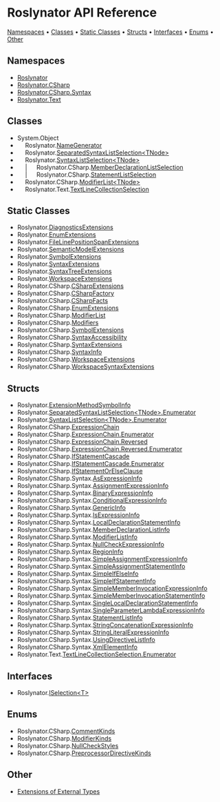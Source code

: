 # Roslynator API Reference

[Namespaces](#namespaces) &#x2022; [Classes](#classes) &#x2022; [Static Classes](#static-classes) &#x2022; [Structs](#structs) &#x2022; [Interfaces](#interfaces) &#x2022; [Enums](#enums) &#x2022; [Other](#other)

## Namespaces

* [Roslynator](Roslynator/README.md)
* [Roslynator.CSharp](Roslynator/CSharp/README.md)
* [Roslynator.CSharp.Syntax](Roslynator/CSharp/Syntax/README.md)
* [Roslynator.Text](Roslynator/Text/README.md)

## Classes

* System\.Object
* &emsp; Roslynator\.[NameGenerator](Roslynator/NameGenerator/README.md)
* &emsp; Roslynator\.[SeparatedSyntaxListSelection\<TNode>](Roslynator/SeparatedSyntaxListSelection-1/README.md)
* &emsp; Roslynator\.[SyntaxListSelection\<TNode>](Roslynator/SyntaxListSelection-1/README.md)
* &emsp; \| &emsp; Roslynator\.CSharp\.[MemberDeclarationListSelection](Roslynator/CSharp/MemberDeclarationListSelection/README.md)
* &emsp; \| &emsp; Roslynator\.CSharp\.[StatementListSelection](Roslynator/CSharp/StatementListSelection/README.md)
* &emsp; Roslynator\.CSharp\.[ModifierList\<TNode>](Roslynator/CSharp/ModifierList-1/README.md)
* &emsp; Roslynator\.Text\.[TextLineCollectionSelection](Roslynator/Text/TextLineCollectionSelection/README.md)

## Static Classes

* Roslynator\.[DiagnosticsExtensions](Roslynator/DiagnosticsExtensions/README.md)
* Roslynator\.[EnumExtensions](Roslynator/EnumExtensions/README.md)
* Roslynator\.[FileLinePositionSpanExtensions](Roslynator/FileLinePositionSpanExtensions/README.md)
* Roslynator\.[SemanticModelExtensions](Roslynator/SemanticModelExtensions/README.md)
* Roslynator\.[SymbolExtensions](Roslynator/SymbolExtensions/README.md)
* Roslynator\.[SyntaxExtensions](Roslynator/SyntaxExtensions/README.md)
* Roslynator\.[SyntaxTreeExtensions](Roslynator/SyntaxTreeExtensions/README.md)
* Roslynator\.[WorkspaceExtensions](Roslynator/WorkspaceExtensions/README.md)
* Roslynator\.CSharp\.[CSharpExtensions](Roslynator/CSharp/CSharpExtensions/README.md)
* Roslynator\.CSharp\.[CSharpFactory](Roslynator/CSharp/CSharpFactory/README.md)
* Roslynator\.CSharp\.[CSharpFacts](Roslynator/CSharp/CSharpFacts/README.md)
* Roslynator\.CSharp\.[EnumExtensions](Roslynator/CSharp/EnumExtensions/README.md)
* Roslynator\.CSharp\.[ModifierList](Roslynator/CSharp/ModifierList/README.md)
* Roslynator\.CSharp\.[Modifiers](Roslynator/CSharp/Modifiers/README.md)
* Roslynator\.CSharp\.[SymbolExtensions](Roslynator/CSharp/SymbolExtensions/README.md)
* Roslynator\.CSharp\.[SyntaxAccessibility](Roslynator/CSharp/SyntaxAccessibility/README.md)
* Roslynator\.CSharp\.[SyntaxExtensions](Roslynator/CSharp/SyntaxExtensions/README.md)
* Roslynator\.CSharp\.[SyntaxInfo](Roslynator/CSharp/SyntaxInfo/README.md)
* Roslynator\.CSharp\.[WorkspaceExtensions](Roslynator/CSharp/WorkspaceExtensions/README.md)
* Roslynator\.CSharp\.[WorkspaceSyntaxExtensions](Roslynator/CSharp/WorkspaceSyntaxExtensions/README.md)

## Structs

* Roslynator\.[ExtensionMethodSymbolInfo](Roslynator/ExtensionMethodSymbolInfo/README.md)
* Roslynator\.[SeparatedSyntaxListSelection\<TNode>.Enumerator](Roslynator/SeparatedSyntaxListSelection-1/Enumerator/README.md)
* Roslynator\.[SyntaxListSelection\<TNode>.Enumerator](Roslynator/SyntaxListSelection-1/Enumerator/README.md)
* Roslynator\.CSharp\.[ExpressionChain](Roslynator/CSharp/ExpressionChain/README.md)
* Roslynator\.CSharp\.[ExpressionChain.Enumerator](Roslynator/CSharp/ExpressionChain/Enumerator/README.md)
* Roslynator\.CSharp\.[ExpressionChain.Reversed](Roslynator/CSharp/ExpressionChain/Reversed/README.md)
* Roslynator\.CSharp\.[ExpressionChain.Reversed.Enumerator](Roslynator/CSharp/ExpressionChain/Reversed/Enumerator/README.md)
* Roslynator\.CSharp\.[IfStatementCascade](Roslynator/CSharp/IfStatementCascade/README.md)
* Roslynator\.CSharp\.[IfStatementCascade.Enumerator](Roslynator/CSharp/IfStatementCascade/Enumerator/README.md)
* Roslynator\.CSharp\.[IfStatementOrElseClause](Roslynator/CSharp/IfStatementOrElseClause/README.md)
* Roslynator\.CSharp\.Syntax\.[AsExpressionInfo](Roslynator/CSharp/Syntax/AsExpressionInfo/README.md)
* Roslynator\.CSharp\.Syntax\.[AssignmentExpressionInfo](Roslynator/CSharp/Syntax/AssignmentExpressionInfo/README.md)
* Roslynator\.CSharp\.Syntax\.[BinaryExpressionInfo](Roslynator/CSharp/Syntax/BinaryExpressionInfo/README.md)
* Roslynator\.CSharp\.Syntax\.[ConditionalExpressionInfo](Roslynator/CSharp/Syntax/ConditionalExpressionInfo/README.md)
* Roslynator\.CSharp\.Syntax\.[GenericInfo](Roslynator/CSharp/Syntax/GenericInfo/README.md)
* Roslynator\.CSharp\.Syntax\.[IsExpressionInfo](Roslynator/CSharp/Syntax/IsExpressionInfo/README.md)
* Roslynator\.CSharp\.Syntax\.[LocalDeclarationStatementInfo](Roslynator/CSharp/Syntax/LocalDeclarationStatementInfo/README.md)
* Roslynator\.CSharp\.Syntax\.[MemberDeclarationListInfo](Roslynator/CSharp/Syntax/MemberDeclarationListInfo/README.md)
* Roslynator\.CSharp\.Syntax\.[ModifierListInfo](Roslynator/CSharp/Syntax/ModifierListInfo/README.md)
* Roslynator\.CSharp\.Syntax\.[NullCheckExpressionInfo](Roslynator/CSharp/Syntax/NullCheckExpressionInfo/README.md)
* Roslynator\.CSharp\.Syntax\.[RegionInfo](Roslynator/CSharp/Syntax/RegionInfo/README.md)
* Roslynator\.CSharp\.Syntax\.[SimpleAssignmentExpressionInfo](Roslynator/CSharp/Syntax/SimpleAssignmentExpressionInfo/README.md)
* Roslynator\.CSharp\.Syntax\.[SimpleAssignmentStatementInfo](Roslynator/CSharp/Syntax/SimpleAssignmentStatementInfo/README.md)
* Roslynator\.CSharp\.Syntax\.[SimpleIfElseInfo](Roslynator/CSharp/Syntax/SimpleIfElseInfo/README.md)
* Roslynator\.CSharp\.Syntax\.[SimpleIfStatementInfo](Roslynator/CSharp/Syntax/SimpleIfStatementInfo/README.md)
* Roslynator\.CSharp\.Syntax\.[SimpleMemberInvocationExpressionInfo](Roslynator/CSharp/Syntax/SimpleMemberInvocationExpressionInfo/README.md)
* Roslynator\.CSharp\.Syntax\.[SimpleMemberInvocationStatementInfo](Roslynator/CSharp/Syntax/SimpleMemberInvocationStatementInfo/README.md)
* Roslynator\.CSharp\.Syntax\.[SingleLocalDeclarationStatementInfo](Roslynator/CSharp/Syntax/SingleLocalDeclarationStatementInfo/README.md)
* Roslynator\.CSharp\.Syntax\.[SingleParameterLambdaExpressionInfo](Roslynator/CSharp/Syntax/SingleParameterLambdaExpressionInfo/README.md)
* Roslynator\.CSharp\.Syntax\.[StatementListInfo](Roslynator/CSharp/Syntax/StatementListInfo/README.md)
* Roslynator\.CSharp\.Syntax\.[StringConcatenationExpressionInfo](Roslynator/CSharp/Syntax/StringConcatenationExpressionInfo/README.md)
* Roslynator\.CSharp\.Syntax\.[StringLiteralExpressionInfo](Roslynator/CSharp/Syntax/StringLiteralExpressionInfo/README.md)
* Roslynator\.CSharp\.Syntax\.[UsingDirectiveListInfo](Roslynator/CSharp/Syntax/UsingDirectiveListInfo/README.md)
* Roslynator\.CSharp\.Syntax\.[XmlElementInfo](Roslynator/CSharp/Syntax/XmlElementInfo/README.md)
* Roslynator\.Text\.[TextLineCollectionSelection.Enumerator](Roslynator/Text/TextLineCollectionSelection/Enumerator/README.md)

## Interfaces

* Roslynator\.[ISelection\<T>](Roslynator/ISelection-1/README.md)

## Enums

* Roslynator\.CSharp\.[CommentKinds](Roslynator/CSharp/CommentKinds/README.md)
* Roslynator\.CSharp\.[ModifierKinds](Roslynator/CSharp/ModifierKinds/README.md)
* Roslynator\.CSharp\.[NullCheckStyles](Roslynator/CSharp/NullCheckStyles/README.md)
* Roslynator\.CSharp\.[PreprocessorDirectiveKinds](Roslynator/CSharp/PreprocessorDirectiveKinds/README.md)

## Other

* [Extensions of External Types](_Extensions.md)
